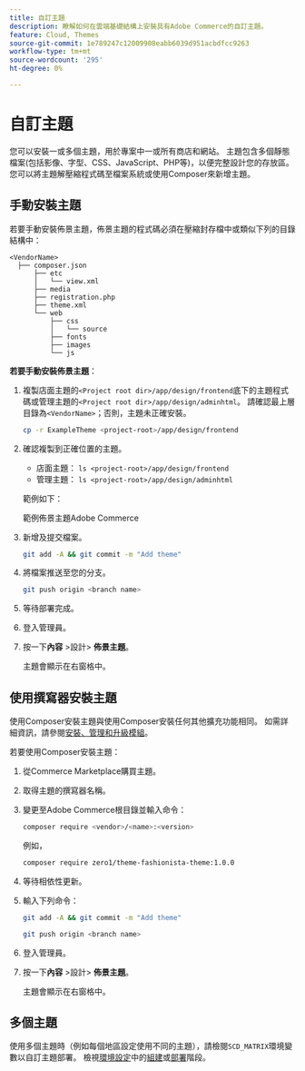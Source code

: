 ```yaml
---
title: 自訂主題
description: 瞭解如何在雲端基礎結構上安裝具有Adobe Commerce的自訂主題。
feature: Cloud, Themes
source-git-commit: 1e789247c12009908eabb6039d951acbdfcc9263
workflow-type: tm+mt
source-wordcount: '295'
ht-degree: 0%

---
```


# 自訂主題

您可以安裝一或多個主題，用於專案中一或所有商店和網站。 主題包含多個靜態檔案(包括影像、字型、CSS、JavaScript、PHP等)，以便完整設計您的存放區。 您可以將主題解壓縮程式碼至檔案系統或使用Composer來新增主題。

## 手動安裝主題

若要手動安裝佈景主題，佈景主題的程式碼必須在壓縮封存檔中或類似下列的目錄結構中：

```text
<VendorName>
  ├── composer.json
      ├── etc
      │   └── view.xml
      ├── media
      ├── registration.php
      ├── theme.xml
      └── web
          ├── css
          │   └── source
          ├── fonts
          ├── images
          └── js
```

**若要手動安裝佈景主題**：

1. 複製店面主題的`<Project root dir>/app/design/frontend`底下的主題程式碼或管理主題的`<Project root dir>/app/design/adminhtml`。 請確認最上層目錄為`<VendorName>`；否則，主題未正確安裝。

   ```bash
   cp -r ExampleTheme <project-root>/app/design/frontend
   ```

1. 確認複製到正確位置的主題。

   * 店面主題： `ls <project-root>/app/design/frontend`
   * 管理主題： `ls <project-root>/app/design/adminhtml`

   範例如下：

   範例佈景主題Adobe Commerce

1. 新增及提交檔案。

   ```bash
   git add -A && git commit -m "Add theme"
   ```

1. 將檔案推送至您的分支。

   ```bash
   git push origin <branch name>
   ```

1. 等待部署完成。
1. 登入管理員。
1. 按一下&#x200B;**內容** >設計> **佈景主題**。

   主題會顯示在右窗格中。

## 使用撰寫器安裝主題

使用Composer安裝主題與使用Composer安裝任何其他擴充功能相同。 如需詳細資訊，請參閱[安裝、管理和升級模組](extensions.md)。

若要使用Composer安裝主題：

1. 從Commerce Marketplace購買主題。
1. 取得主題的撰寫器名稱。
1. 變更至Adobe Commerce根目錄並輸入命令：

   ```bash
   composer require <vendor>/<name>:<version>
   ```

   例如，

   ```bash
   composer require zero1/theme-fashionista-theme:1.0.0
   ```

1. 等待相依性更新。
1. 輸入下列命令：

   ```bash
   git add -A && git commit -m "Add theme"
   ```

   ```bash
   git push origin <branch name>
   ```

1. 登入管理員。
1. 按一下&#x200B;**內容** >設計> **佈景主題**。

   主題會顯示在右窗格中。

## 多個主題

使用多個主題時（例如每個地區設定使用不同的主題），請檢閱`SCD_MATRIX`環境變數以自訂主題部署。 檢視[環境設定](../environment/configure-env-yaml.md)中的[組建](../environment/variables-build.md#scd_matrix)或[部署](../environment/variables-deploy.md#scd_matrix)階段。
